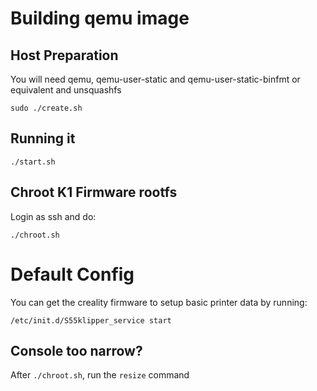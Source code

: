 # Building qemu image

## Host Preparation

You will need qemu, qemu-user-static and qemu-user-static-binfmt or equivalent and unsquashfs

```
sudo ./create.sh
```

## Running it

```
./start.sh
```

## Chroot K1 Firmware rootfs

Login as ssh and do:

```
./chroot.sh
```

# Default Config

You can get the creality firmware to setup basic printer data by running:

```
/etc/init.d/S55klipper_service start
```

## Console too narrow?

After `./chroot.sh`, run the `resize` command
